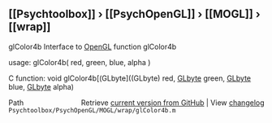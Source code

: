 ## [[Psychtoolbox]] &#8250; [[PsychOpenGL]] &#8250; [[MOGL]] &#8250; [[wrap]]

glColor4b  Interface to [OpenGL](OpenGL) function glColor4b  
  
usage:  glColor4b( red, green, blue, alpha )  
  
C function:  void glColor4b[(GLbyte]((GLbyte) red, [GLbyte](GLbyte) green, [GLbyte](GLbyte) blue, [GLbyte](GLbyte) alpha)  




<div class="code_header" style="text-align:right;">
  <span style="float:left;">Path&nbsp;&nbsp;</span> <span class="counter">Retrieve <a href=
  "https://raw.github.com/Psychtoolbox-3/Psychtoolbox-3/beta/Psychtoolbox/PsychOpenGL/MOGL/wrap/glColor4b.m">current version from GitHub</a> | View <a href=
  "https://github.com/Psychtoolbox-3/Psychtoolbox-3/commits/beta/Psychtoolbox/PsychOpenGL/MOGL/wrap/glColor4b.m">changelog</a></span>
</div>
<div class="code">
  <code>Psychtoolbox/PsychOpenGL/MOGL/wrap/glColor4b.m</code>
</div>

